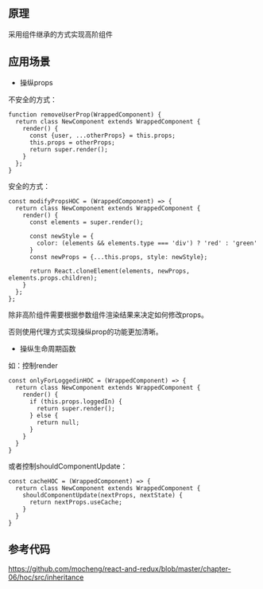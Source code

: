 ## 原理
采用组件继承的方式实现高阶组件



## 应用场景

- 操纵props

不安全的方式：
```
function removeUserProp(WrappedComponent) {
  return class NewComponent extends WrappedComponent {
    render() {
      const {user, ...otherProps} = this.props;
      this.props = otherProps;
      return super.render();
    }
  };
}
```
安全的方式：
```
const modifyPropsHOC = (WrappedComponent) => {
  return class NewComponent extends WrappedComponent {
    render() {
      const elements = super.render();

      const newStyle = {
        color: (elements && elements.type === 'div') ? 'red' : 'green'
      }
      const newProps = {...this.props, style: newStyle};

      return React.cloneElement(elements, newProps, elements.props.children);
    }
  };
};
```
除非高阶组件需要根据参数组件渲染结果来决定如何修改props。

否则使用代理方式实现操纵prop的功能更加清晰。

- 操纵生命周期函数

如：控制render
```
const onlyForLoggedinHOC = (WrappedComponent) => {
  return class NewComponent extends WrappedComponent {
    render() {
      if (this.props.loggedIn) {
        return super.render();
      } else {
        return null;
      }
    }
  }
}

```
或者控制shouldComponentUpdate：
```
const cacheHOC = (WrappedComponent) => {
  return class NewComponent extends WrappedComponent {
    shouldComponentUpdate(nextProps, nextState) {
      return nextProps.useCache;
    }
  }
}
```

## 参考代码

https://github.com/mocheng/react-and-redux/blob/master/chapter-06/hoc/src/inheritance
